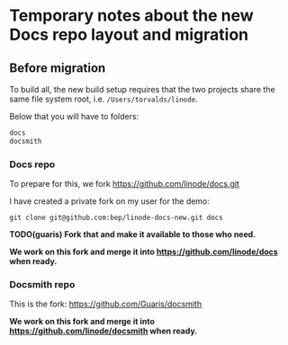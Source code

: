 # Temporary notes about the new Docs repo layout and migration

## Before migration

To build all, the new build setup requires that the two projects share the same file system root, i.e. `/Users/torvalds/linode`.

Below that you will have to folders:

```bash
docs     
docsmith
```

### Docs repo

To prepare for this, we fork https://github.com/linode/docs.git

I have created a private fork on my user for the demo:

```
git clone git@github.com:bep/linode-docs-new.git docs
```

**TODO(guaris) Fork that and make it available to those who need.**

**We work on this fork and merge it into https://github.com/linode/docs when ready.**

### Docsmith repo

This is the fork: https://github.com/Guaris/docsmith

**We work on this fork and merge it into https://github.com/linode/docsmith when ready.**

